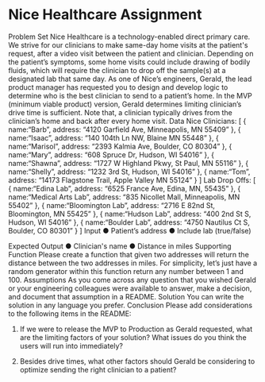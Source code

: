 # Nice Healthcare Assignment
 
Problem Set
Nice Healthcare is a technology-enabled direct primary care. We strive for our clinicians to make
same-day home visits at the patient's request, after a video visit between the patient and
clinician.
Depending on the patient’s symptoms, some home visits could include drawing of bodily fluids,
which will require the clinician to drop off the sample(s) at a designated lab that same day.
As one of Nice’s engineers, Gerald, the lead product manager has requested you to design and
develop logic to determine who is the best clinician to send to a patient’s home. In the MVP
(minimum viable product) version, Gerald determines limiting clinician’s drive time is sufficient.
Note that, a clinician typically drives from the clinician’s home and back after every home visit.
Data
Nice Clinicians:
[
{ name:“Barb”, address: “4120 Garfield Ave, Minneapolis, MN 55409” },
{ name:“Isaac”, address: “140 104th Ln NW, Blaine MN 55448” },
{ name:“Marisol”, address: “2393 Kalmia Ave, Boulder, CO 80304” },
{ name:“Mary”, address: “608 Spruce Dr, Hudson, WI 54016” },
{ name:“Shawna”, address: “1727 W Highland Pkwy, St Paul, MN 55116” },
{ name:“Shelly”, address: “1232 3rd St, Hudson, WI 54016” },
{ name:“Tom”, address: “14173 Flagstone Trail, Apple Valley MN 55124” }
]
Lab Drop Offs:
[
{ name:“Edina Lab”, address: “6525 France Ave, Edina, MN, 55435” },
{ name:“Medical Arts Lab”, address: “835 Nicollet Mall, Minneapolis, MN 55402” },
{ name:“Bloomington Lab”, address: “2716 E 82nd St, Bloomington, MN 55425” },
{ name:“Hudson Lab”, address: “400 2nd St S, Hudson, WI 54016” },
{ name:“Boulder Lab”, address: “4750 Nautilus Ct S, Boulder, CO 80301” }
]
Input
● Patient’s address
● Include lab (true/false)



Expected Output
● Clinician's name
● Distance in miles
Supporting Function
Please create a function that given two addresses will return the distance between the two
addresses in miles. For simplicity, let’s just have a random generator within this function return
any number between 1 and 100.
Assumptions
As you come across any question that you wished Gerald or your engineering colleagues were
available to answer, make a decision, and document that assumption in a README.
Solution
You can write the solution in any language you prefer.
Conclusion
Please add considerations to the following items in the README:
1. If we were to release the MVP to Production as Gerald requested, what are the limiting
factors of your solution? What issues do you think the users will run into immediately?

2. Besides drive times, what other factors should Gerald be considering to optimize
sending the right clinician to a patient?